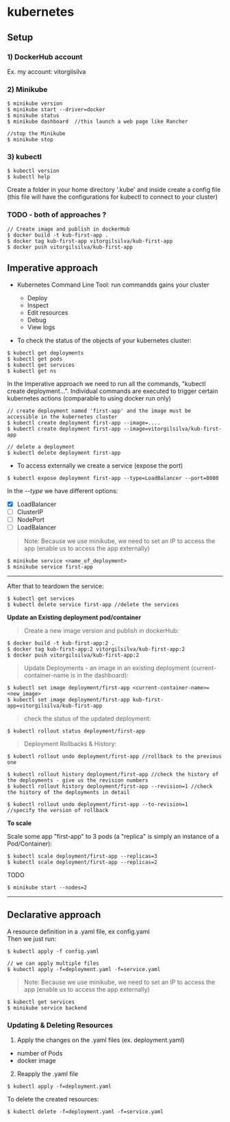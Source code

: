 # kubernetes

## Setup
### 1) DockerHub account
Ex. my account: vitorgilsilva


### 2) Minikube
```
$ minikube version
$ minikube start --driver=docker
$ minikube status
$ minikube dashboard  //this launch a web page like Rancher

//stop the Minikube
$ minikube stop
```

### 3) kubectl
```
$ kubectl version
$ kubectl help
```
Create a folder in your home directory '.kube' and inside create a config file (this file will have the configurations for kubectl to connect to your cluster)


### TODO - both of approaches ?
```
// Create image and publish in dockerHub
$ docker build -t kub-first-app .
$ docker tag kub-first-app vitorgilsilva/kub-first-app
$ docker push vitorgilsilva/kub-first-app
```



## Imperative approach

- Kubernetes Command Line Tool: run commandds gains your cluster
    - Deploy
    - Inspect
    - Edit resources
    - Debug
    - View logs
    
- To check the status of the objects of your kubernetes cluster:
```
$ kubectl get deployments
$ kubectl get pods
$ kubectl get services
$ kubectl get ns
```

In the Imperative approach we need to run all the commands, "kubectl create deployment...".
Individual commands are executed to trigger certain kubernetes actions (comparable to using docker run only)

```
// create deployment named 'first-app' and the image must be accessible in the kubernetes cluster
$ kubectl create deployment first-app --image=....
$ kubectl create deployment first-app --image=vitorgilsilva/kub-first-app

// delete a deployment
$ kubectl delete deployment first-app
```

- To access externally we create a service (expose the port)
```
$ kubectl expose deployment first-app --type=LoadBalancer --port=8080
```
In the _--type_ we have different options:<br>
- [x] LoadBalancer    
- [ ] ClusterIP
- [ ] NodePort
- [ ] LoadBalancer

> Note: Because we use minikube, we need to set an IP to access the app (enable us to access the app externally)
```
$ minikube service <name_of_deployment>
$ minikube service first-app
```

---
After that to teardown the service:
```
$ kubectl get services
$ kubectl delete service first-app //delete the services
```



**Update an Existing deployment pod/container**
> Create a new image version and publish in dockerHub:
```
$ docker build -t kub-first-app:2 .
$ docker tag kub-first-app:2 vitorgilsilva/kub-first-app:2
$ docker push vitorgilsilva/kub-first-app:2
```
> Update Deployments - an image in an existing deployment (current-container-name is in the dashboard):
```
$ kubectl set image deployment/first-app <current-container-name>=<new_image>
$ kubectl set image deployment/first-app kub-first-app=vitorgilsilva/kub-first-app
```
> check the status of the updated deployment:
```
$ kubectl rollout status deployment/first-app
```

> Deployment Rollbacks & History:
```   
$ kubectl rollout undo deployment/first-app	//rollback to the previous one

$ kubectl rollout history deployment/first-app //check the history of the deployments - give us the revision numbers
$ kubectl rollout history deployment/first-app --revision=1 //check the history of the deployments in detail

$ kubectl rollout undo deployment/first-app --to-revision=1   //specify the version of rollback
```


**To scale**

Scale some app "first-app" to 3 pods (a "replica" is simply an instance of a Pod/Container):
```
$ kubectl scale deployment/first-app --replicas=3
$ kubectl scale deployment/first-app --replicas=2
```

TODO
```
$ minikube start --nodes=2
```


---

## Declarative approach

A resource definition in a .yaml file, ex config.yaml <br> 
Then we just run:
```
$ kubectl apply -f config.yaml

// we can apply multiple files
$ kubectl apply -f=deployment.yaml -f=service.yaml
```

> Note: Because we use minikube, we need to set an IP to access the app (enable us to access the app externally)
```
$ kubectl get services
$ minikube service backend
```

### Updating & Deleting Resources
1) Apply the changes on the .yaml files (ex. deployment.yaml)
  - number of Pods
  - docker image
2) Reapply the .yaml file
```
$ kubectl apply -f=deployment.yaml
```

To delete the created resources:
```
$ kubectl delete -f=deployment.yaml -f=service.yaml
```
